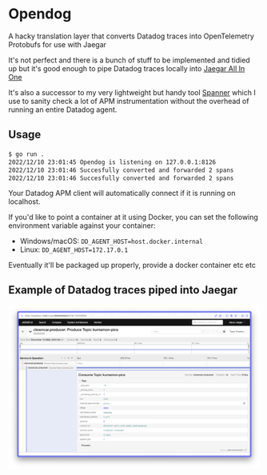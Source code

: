 # Opendog

A hacky translation layer that converts Datadog traces into OpenTelemetry Protobufs for use with Jaegar

It's not perfect and there is a bunch of stuff to be implemented and tidied up but it's good enough to pipe Datadog traces locally into [Jaegar All In One](https://www.jaegertracing.io/docs/1.39/getting-started/#all-in-one)

It's also a successor to my very lightweight but handy tool [Spanner](https://github.com/marcus-crane/spanner) which I use to sanity check a lot of APM instrumentation without the overhead of running an entire Datadog agent.

## Usage

```console
$ go run .
2022/12/10 23:01:45 Opendog is listening on 127.0.0.1:8126
2022/12/10 23:01:46 Succesfully converted and forwarded 2 spans
2022/12/10 23:01:46 Succesfully converted and forwarded 2 spans
```

Your Datadog APM client will automatically connect if it is running on localhost.

If you'd like to point a container at it using Docker, you can set the following environment variable against your container:
* Windows/macOS: `DD_AGENT_HOST=host.docker.internal`
* Linux: `DD_AGENT_HOST=172.17.0.1`

Eventually it'll be packaged up properly, provide a docker container etc etc

## Example of Datadog traces piped into Jaegar

![](./docs/example.png)